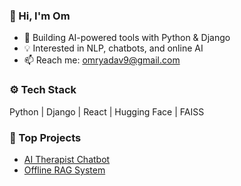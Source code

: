 
### 👋 Hi, I'm Om

- 🔭 Building AI-powered tools with Python & Django
- 💡 Interested in NLP, chatbots, and online AI
- 📫 Reach me: omryadav9@gmail.com

### ⚙️ Tech Stack
Python | Django | React | Hugging Face | FAISS

### 🚀 Top Projects
- [AI Therapist Chatbot](https://github.com/Omyadav19/HealBot)
- [Offline RAG System](https://github.com/alex/offline-rag)

